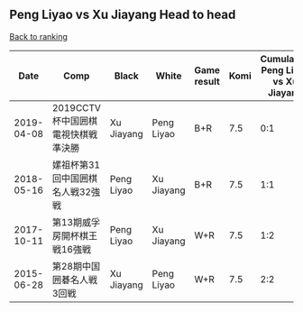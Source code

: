 ## Peng Liyao vs Xu Jiayang Head to head

[Back to ranking](../../index.md)




| **Date** | **Comp** | **Black** | **White** | **Game result** | **Komi** | **Cumulative Peng Liyao vs Xu Jiayang** | **Peng Liyao streak** | **Xu Jiayang streak** | 
| --- | --- | --- | --- | --- | --- | --- | --- | --- |
| 2019-04-08 | 2019CCTV杯中国囲棋電視快棋戦準決勝 | Xu Jiayang | Peng Liyao | B+R | 7.5 | 0:1 | 0 | 1 | 
| 2018-05-16 | 嫘祖杯第31回中国囲棋名人戦32強戦 | Peng Liyao | Xu Jiayang | B+R | 7.5 | 1:1 | 1 | 0 | 
| 2017-10-11 | 第13期威孚房開杯棋王戦16強戦 | Peng Liyao | Xu Jiayang | W+R | 7.5 | 1:2 | 0 | 1 | 
| 2015-06-28 | 第28期中国囲碁名人戦3回戦 | Xu Jiayang | Peng Liyao | W+R | 7.5 | 2:2 | 1 | 0 |




